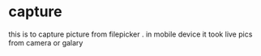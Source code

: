# capture
this is to capture picture from filepicker . in  mobile device it took live pics from camera or galary 
